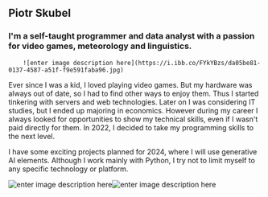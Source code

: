 ## Piotr Skubel

### I'm a self-taught programmer and data analyst with a passion for video games, meteorology and linguistics.
        ![enter image description here](https://i.ibb.co/FYkYBzs/da05be81-0137-4587-a51f-f9e591faba96.jpg)

Ever since I was a kid, I loved playing video games. But my hardware was always out of date, so I had to find other ways to enjoy them. Thus I started tinkering with servers and web technologies. Later on I was considering IT studies, but I ended up majoring in economics. However during my career I always looked for opportunities to show my technical skills, even if I wasn't paid directly for them. In 2022, I decided to take my programming skills to the next level.

I have some exciting projects planned for 2024, where I will use generative AI elements. Although I work mainly with Python, I try not to limit myself to any specific technology or platform.

![enter image description here](https://img.shields.io/badge/Python-3776AB.svg?style=for-the-badge&logo=Python&logoColor=white)![enter image description here](https://img.shields.io/badge/Django-092E20.svg?style=for-the-badge&logo=Django&logoColor=white)

